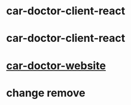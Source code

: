 # car-doctor-client-react
# car-doctor-client-react
# [car-doctor-website](https://car-doctor-3fa93.web.app/)
# change remove
